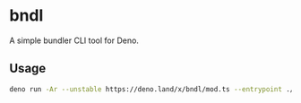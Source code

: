 # bndl

A simple bundler CLI tool for Deno.

## Usage

```bash
deno run -Ar --unstable https://deno.land/x/bndl/mod.ts --entrypoint ./src/index.ts --output ./dist/bundle.js
```
